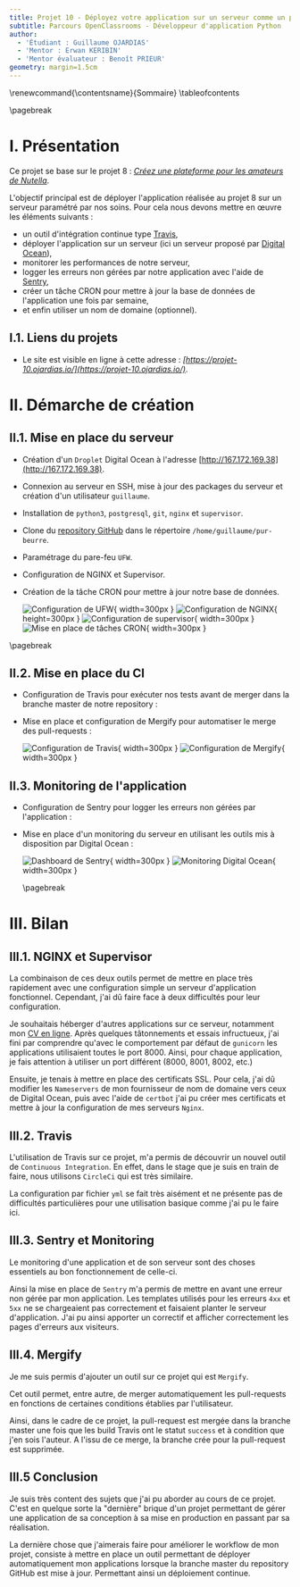 ```yaml
---
title: Projet 10 - Déployez votre application sur un serveur comme un pro ! 
subtitle: Parcours OpenClassrooms - Développeur d'application Python
author:
  - 'Étudiant : Guillaume OJARDIAS'
  - 'Mentor : Erwan KERIBIN'
  - 'Mentor évaluateur : Benoît PRIEUR'
geometry: margin=1.5cm
---
```

\renewcommand{\contentsname}{Sommaire}
\tableofcontents

\pagebreak
# I. Présentation

Ce projet se base sur le projet 8 : _[Créez une plateforme pour les amateurs de Nutella](https://openclassrooms.com/fr/paths/68/projects/159/assignment)_.

L'objectif principal est de déployer l'application réalisée au projet 8 sur un serveur paramétré par nos soins. Pour cela nous devons mettre en œuvre les éléments suivants :

- un outil d'intégration continue type [Travis](https://travis-ci.com/),
- déployer l'application sur un serveur (ici un serveur proposé par [Digital Ocean](https://www.digitalocean.com/)),
- monitorer les performances de notre serveur,
- logger les erreurs non gérées par notre application avec l'aide de [Sentry](https://sentry.io/welcome/),
- créer un tâche CRON pour mettre à jour la base de données de l'application une fois par semaine,
- et enfin utiliser un nom de domaine (optionnel).

## I.1. Liens du projets

- Le site est visible en ligne à cette adresse : _[https://projet-10.ojardias.io/](https://projet-10.ojardias.io/)_.

# II. Démarche de création

## II.1. Mise en place du serveur

- Création d'un `Droplet` Digital Ocean à l'adresse [http://167.172.169.38](http://167.172.169.38).
- Connexion au serveur en SSH, mise à jour des packages du serveur et création d'un utilisateur `guillaume`.
- Installation de `python3`, `postgresql`, `git`, `nginx` et `supervisor`.
- Clone du [repository GitHub](https://github.com/GuillaumeOj/Pur-Beurre) dans le répertoire `/home/guillaume/pur-beurre`. 
- Paramétrage du pare-feu `UFW`.
- Configuration de NGINX et Supervisor.
- Création de la tâche CRON pour mettre à jour notre base de données.

    ![Configuration de UFW](img/01-UFW-Status.png){ width=300px }
    ![Configuration de NGINX](img/02-Configuration-NGINX.png){ height=300px }
    ![Configuration de supervisor](img/03-Configuration-Supervisor.png){ width=300px }
    ![Mise en place de tâches CRON](img/04-Cron-tasks.png){ width=300px }


\pagebreak
## II.2. Mise en place du CI

- Configuration de Travis pour exécuter nos tests avant de merger dans la branche master de notre repository :
- Mise en place et configuration de Mergify pour automatiser le merge des pull-requests :

    ![Configuration de Travis](img/05-Configuration-Travis.png){ width=300px }
    ![Configuration de Mergify](img/06-Configuration-Mergify.png){ width=300px }


## II.3. Monitoring de l'application

- Configuration de Sentry pour logger les erreurs non gérées par l'application :
- Mise en place d'un monitoring du serveur en utilisant les outils mis à disposition par Digital Ocean :

    ![Dashboard de Sentry](./img/07-Dahsboard-Sentry.png){ width=300px }
    ![Monitoring Digital Ocean](./img/08-Monitoring-Digital-Ocean.png){ width=300px }

    \pagebreak
# III. Bilan

## III.1. NGINX et Supervisor

La combinaison de ces deux outils permet de mettre en place très rapidement avec une configuration simple un serveur d'application fonctionnel.
Cependant, j'ai dû faire face à deux difficultés pour leur configuration.

Je souhaitais héberger d'autres applications sur ce serveur, notamment mon [CV en  ligne](https://guillaume.ojardias.io). Après quelques tâtonnements et essais infructueux, j'ai fini par comprendre qu'avec le comportement par défaut de `gunicorn` les applications utilisaient toutes le port 8000. Ainsi, pour chaque application, je fais attention à utiliser un port différent (8000, 8001, 8002, etc.)

Ensuite, je tenais à mettre en place des certificats SSL. Pour cela, j'ai dû modifier les `Nameservers` de mon fournisseur de nom de domaine vers ceux de Digital Ocean, puis avec l'aide de `certbot` j'ai pu créer mes certificats et mettre à jour la configuration de mes serveurs `Nginx`.

## III.2. Travis

L'utilisation de Travis sur ce projet, m'a permis de découvrir un nouvel outil de `Continuous Integration`. En effet, dans le stage que je suis en train de faire, nous utilisons `CircleCi` qui est très similaire.

La configuration par fichier `yml` se fait très aisément et ne présente pas de difficultés particulières pour une utilisation basique comme j'ai pu le faire ici.

## III.3. Sentry et Monitoring

Le monitoring d'une application et de son serveur sont des choses essentiels au bon fonctionnement de celle-ci.

Ainsi la mise en place de `Sentry` m'a permis de mettre en avant une erreur non gérée par mon application. Les templates utilisés pour les erreurs `4xx` et `5xx` ne se chargeaient pas correctement et faisaient planter le serveur d'application. J'ai pu ainsi apporter un correctif et afficher correctement les pages d'erreurs aux visiteurs.

## III.4. Mergify

Je me suis permis d'ajouter un outil sur ce projet qui est `Mergify`.

Cet outil permet, entre autre, de merger automatiquement les pull-requests en fonctions de certaines conditions établies par l'utilisateur.

Ainsi, dans le cadre de ce projet, la pull-request est mergée dans la branche master une fois que les build Travis ont le statut `success` et à condition que j'en sois l'auteur. A l'issu de ce merge, la branche crée pour la pull-request est supprimée.

## III.5 Conclusion

Je suis très content des sujets que j'ai pu aborder au cours de ce projet. C'est en quelque sorte la "dernière" brique d'un projet permettant de gérer une application de sa conception à sa mise en production en passant par sa réalisation.

La dernière chose que j'aimerais faire pour améliorer le workflow  de mon projet, consiste à mettre en place un outil permettant de déployer automatiquement mon applications lorsque la branche master du repository GitHub est mise à jour. Permettant ainsi un déploiement continue.
